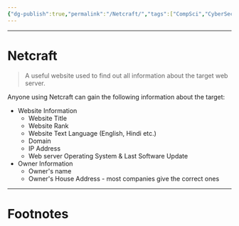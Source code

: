 ```yaml
---
{"dg-publish":true,"permalink":"/Netcraft/","tags":["CompSci","CyberSec","EthHack"]}
---
```



---
# Netcraft
> A useful website used to find out all information about the target web server.

Anyone using Netcraft can gain the following information about the target:
- Website Information
	- Website Title
	- Website Rank
	- Website Text Language (English, Hindi etc.)
	- Domain
	- IP Address
	- Web server Operating System & Last Software Update
- Owner Information
	- Owner's name
	- Owner's House Address - most companies give the correct ones


---
# Footnotes